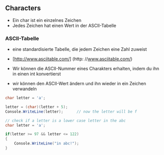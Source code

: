 ## Characters

* Ein char ist ein einzelnes Zeichen
* Jedes Zeichen hat einen Wert in der ASCII-Tabelle

### ASCII-Tabelle

* eine standardisierte Tabelle, die jedem Zeichen eine Zahl zuweist
* [http://www.asciitable.com/] (http: //www.asciitable.com/)

* Wir können die ASCII-Nummer eines Charakters erhalten, indem du ihn in einen int konvertierst
* wir können den ASCII-Wert ändern und ihn wieder in ein Zeichen verwandeln

```csharp
char letter = 'a';

letter = (char)(letter + 5);
Console.WriteLine(letter);      // now the letter will be f
```

```csharp
// check if a letter is a lower case letter in the abc
char letter = 'a';

if(letter >= 97 && letter <= 122)
{
    Console.WriteLine("in abc!");
}
```
